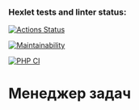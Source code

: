 ### Hexlet tests and linter status:
[![Actions Status](https://github.com/qwelp/php-project-lvl4/workflows/hexlet-check/badge.svg)](https://github.com/qwelp/php-project-lvl4/actions)

[![Maintainability](https://api.codeclimate.com/v1/badges/10a4b473caf271f52af6/maintainability)](https://codeclimate.com/github/qwelp/php-project-lvl4/maintainability)

[![PHP CI](https://github.com/qwelp/php-project-lvl4/actions/workflows/workflow.yml/badge.svg)](https://github.com/qwelp/php-project-lvl4/actions/workflows/workflow.yml)
# Менеджер задач
